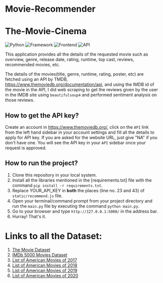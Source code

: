 # Movie-Recommender

# The-Movie-Cinema

![Python](https://img.shields.io/badge/Python-3.8-blueviolet)
![Framework](https://img.shields.io/badge/Framework-Flask-red)
![Frontend](https://img.shields.io/badge/Frontend-HTML/CSS/JS-green)
![API](https://img.shields.io/badge/API-TMDB-fcba03)

This application provides all the details of the requested movie such as overview, genre, release date, rating, runtime, top cast, reviews, recommended movies, etc.

The details of the movies(title, genre, runtime, rating, poster, etc) are fetched using an API by TMDB, https://www.themoviedb.org/documentation/api, and using the IMDB id of the movie in the API, I did web scraping to get the reviews given by the user in the IMDB site using `beautifulsoup4` and performed sentiment analysis on those reviews.

## How to get the API key?

Create an account in https://www.themoviedb.org/, click on the `API` link from the left hand sidebar in your account settings and fill all the details to apply for API key. If you are asked for the website URL, just give "NA" if you don't have one. You will see the API key in your `API` sidebar once your request is approved.

## How to run the project?

1. Clone this repository in your local system.
2. Install all the libraries mentioned in the [requirements.txt] file with the command `pip install -r requirements.txt`.
3. Replace YOUR_API_KEY in **both** the places (line no. 23 and 43) of `static/recommend.js` file.
4. Open your terminal/command prompt from your project directory and run the `main.py` file by executing the command `python main.py`.
5. Go to your browser and type `http://127.0.0.1:5000/` in the address bar.
6. Hurray! That's it.

# Links to all the Dataset:
1) [The Movie Dataset](https://www.kaggle.com/rounakbanik/the-movies-dataset) 
2) [IMDb 5000 Movies Dataset](https://www.kaggle.com/carolzhangdc/imdb-5000-movie-dataset)
3) [List of American Movies of 2017](https://en.wikipedia.org/wiki/List_of_American_films_of_2017)
4) [List of American Movies of 2018](https://en.wikipedia.org/wiki/List_of_American_films_of_2018)
5) [List of American Movies of 2019](https://en.wikipedia.org/wiki/List_of_American_films_of_2019)
6) [List of American Movies of 2020](https://en.wikipedia.org/wiki/List_of_American_films_of_2020)
